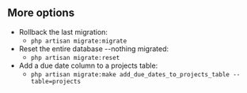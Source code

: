 More options
-----------
- Rollback the last migration:
  - `php artisan migrate:migrate`
- Reset the entire database --nothing migrated:
  - `php artisan migrate:reset`
- Add a due date column to a projects table:
  - `php artisan migrate:make add_due_dates_to_projects_table --table=projects`
